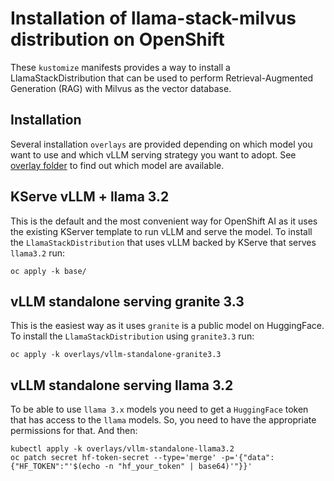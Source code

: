 # Installation of llama-stack-milvus distribution on OpenShift

These `kustomize` manifests provides a way to install a LlamaStackDistribution 
that can be used to perform Retrieval-Augmented Generation (RAG) with Milvus as the vector database.


## Installation
Several installation `overlays` are provided depending on which model you want to use and which 
vLLM serving strategy you want to adopt. 
See [overlay folder](./overlays) to find out which model are available.

## KServe vLLM + llama 3.2

This is the default and the most convenient way for OpenShift AI as it uses the existing KServer template to run 
vLLM and serve the model.
To install the `LlamaStackDistribution` that uses vLLM backed by KServe that serves `llama3.2` run:
```
oc apply -k base/
```

## vLLM standalone serving granite 3.3

This is the easiest way as it uses `granite` is a public model on HuggingFace.
To install the `LlamaStackDistribution` using `granite3.3` run:
```
oc apply -k overlays/vllm-standalone-granite3.3
```

## vLLM standalone serving llama 3.2
To be able to use `llama 3.x` models you need to get a `HuggingFace` token that has access to the 
`llama` models. So, you need to have the appropriate permissions for that. And then:

```
kubectl apply -k overlays/vllm-standalone-llama3.2
oc patch secret hf-token-secret --type='merge' -p='{"data":{"HF_TOKEN":"'$(echo -n "hf_your_token" | base64)'"}}'
```

